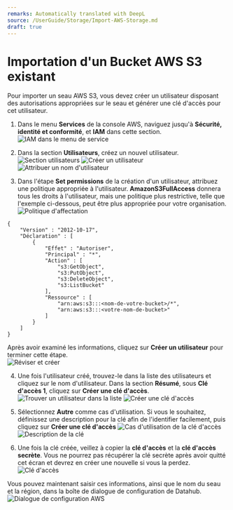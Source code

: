 ```yaml
---
remarks: Automatically translated with DeepL
source: /UserGuide/Storage/Import-AWS-Storage.md
draft: true
---
```


# Importation d'un Bucket AWS S3 existant

Pour importer un seau AWS S3, vous devez créer un utilisateur disposant des autorisations appropriées sur le seau et générer une clé d'accès pour cet utilisateur.

1. Dans le menu **Services** de la console AWS, naviguez jusqu'à **Sécurité, identité et conformité**, et **IAM** dans cette section.  
![IAM dans le menu de service](/api/docs/UserGuide/Storage/import_aws-01.png)

2. Dans la section **Utilisateurs**, créez un nouvel utilisateur.  
![Section utilisateurs](/api/docs/UserGuide/Storage/import_aws-02.png)
![Créer un utilisateur](/api/docs/UserGuide/Storage/import_aws-03.png)
![Attribuer un nom d'utilisateur](/api/docs/UserGuide/Storage/import_aws-04.png)

3. Dans l'étape **Set permissions** de la création d'un utilisateur, attribuez une politique appropriée à l'utilisateur. **AmazonS3FullAccess** donnera tous les droits à l'utilisateur, mais une politique plus restrictive, telle que l'exemple ci-dessous, peut être plus appropriée pour votre organisation.  
![Politique d'affectation](/api/docs/UserGuide/Storage/import_aws-05.png)
```
{
    "Version" : "2012-10-17",
    "Déclaration" : [
        {
            "Effet" : "Autoriser",
            "Principal" : "*",
            "Action" : [
                "s3:GetObject",
                "s3:PutObject",
                "s3:DeleteObject",
                "s3:ListBucket"
            ],
            "Ressource" : [
                "arn:aws:s3:::<nom-de-votre-bucket>/*",
                "arn:aws:s3:::<votre-nom-de-bucket>"
            ]
        }
    ]
}
```
Après avoir examiné les informations, cliquez sur **Créer un utilisateur** pour terminer cette étape.  
![Réviser et créer](/api/docs/UserGuide/Storage/import_aws-06.png)

4. Une fois l'utilisateur créé, trouvez-le dans la liste des utilisateurs et cliquez sur le nom d'utilisateur. Dans la section **Résumé**, sous **Clé d'accès 1**, cliquez sur **Créer une clé d'accès**.
![Trouver un utilisateur dans la liste](/api/docs/UserGuide/Storage/import_aws-07.png)
![Créer une clé d'accès](/api/docs/UserGuide/Storage/import_aws-08.png)

5. Sélectionnez **Autre** comme cas d'utilisation. Si vous le souhaitez, définissez une description pour la clé afin de l'identifier facilement, puis cliquez sur **Créer une clé d'accès**
![Cas d'utilisation de la clé d'accès](/api/docs/UserGuide/Storage/import_aws-09.png)
![Description de la clé](/api/docs/UserGuide/Storage/import_aws-10.png)

6. Une fois la clé créée, veillez à copier la **clé d'accès** et la **clé d'accès secrète**. Vous ne pourrez pas récupérer la clé secrète après avoir quitté cet écran et devrez en créer une nouvelle si vous la perdez.  
![Clé d'accès](/api/docs/UserGuide/Storage/import_aws-11.png)

Vous pouvez maintenant saisir ces informations, ainsi que le nom du seau et la région, dans la boîte de dialogue de configuration de Datahub.  
![Dialogue de configuration AWS](/api/docs/UserGuide/Storage/import_aws-12.png)
